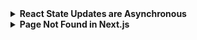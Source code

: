 <details>
<summary><b>React State Updates are Asynchronous</b></summary>


## **React State Updates are Asynchronous**

### **State Updates are Asynchronous**

In React, `useState` updates are asynchronous and do not immediately reflect in the current render.

### **Issue**

Trying to use the state immediately after calling the state setter will show the old value, not the updated one.

### **Solution 1: Use `useEffect`**

Use the `useEffect` hook to perform actions with the updated state:

```jsx
useEffect(() => {
  // Actions with updated state
  console.log(count);
}, [count]); // Runs when `count` changes
```
### **Solution 2:** Use a functional update to compute new state based on the previous state:

```jsx
const handleClick = () => {
  setCount(prevCount => {
    console.log(prevCount); // Logs previous count
    return prevCount + 1;
  });
};

```

### **useReducer**
Similar to `useState`, updates to state in `useReducer` are `asynchronous`.

**Issue:** Trying to access the updated state immediately after dispatching an action may show the old state.

**Solution:**

Use useEffect to perform actions with the updated state if needed.
Use a callback or middleware to handle complex state changes if necessary.


**Summary :** To handle the updated state correctly, use useEffect for side effects or functional updates for state calculations.


</details>


<details>
<summary><b>Page Not Found in Next.js</b></summary>

In Next.js, to handle a "Page Not Found" scenario, you can create a `not-found.tsx` file in the `app` folder or in the respective page folder, just like a regular component.

Here's how you can use it:

```tsx
import { notFound } from "next/navigation";

export default function IndividualBlog({ individualBlog }: { individualBlog: blogType }) {
  if (!individualBlog) {
    return notFound();
  }
  // Render your component here
}
